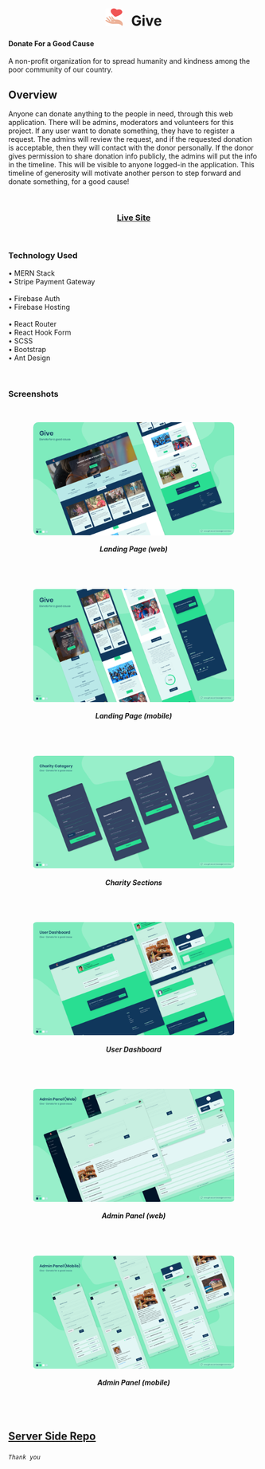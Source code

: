 <h1 align="center">
  <img src="screenshots/logo.svg" width="35" height="35" style="margin-right: 10px"/> Give 
</h1>


#### Donate For a Good Cause

A non-profit organization for to spread humanity and kindness among the poor community of our country.


## Overview

Anyone can donate anything to the people in need, through this web application. There will be admins, moderators and volunteers for this project. If any user want to donate something, they have to register a request. The admins will review the request, and if the requested donation is acceptable, then they will contact with the donor personally. If the donor gives permission to share donation info publicly, the admins will put the info in the timeline. This will be visible to anyone logged-in the application. This timeline of generosity will motivate another person to step forward and donate something, for a good cause!

<br/>
<h3 align="center">
  <a href="https://give-01.firebaseapp.com/">Live Site</a>
</h3>
<br/>

### Technology Used
• MERN Stack <br/>
• Stripe Payment Gateway <br/>
<br/>
• Firebase Auth <br/>
• Firebase Hosting <br/>
<br/>
• React Router <br/>
• React Hook Form <br/>
• SCSS <br/>
• Bootstrap <br/>
• Ant Design

<br/>

### Screenshots

<br/>

<p align="center">
  <img src="screenshots/1.png" width="80%" align="center" style="border-radius:10px"/>
</p>
<h5 align="center">
  Landing Page (web)
</h5>
<br/>
<br/>
<p align="center">
  <img src="screenshots/2.png" width="80%" align="center" style="border-radius:2%"/>
</p>
<h5 align="center">
  Landing Page (mobile)
</h5>
<br/>
<br/>
<p align="center">
  <img src="screenshots/3.png" width="80%" align="center" style="border-radius:2%"/>
</p>
<h5 align="center">
  Charity Sections
</h5>
<br/>
<br/>
<p align="center">
  <img src="screenshots/4.png" width="80%" align="center" style="border-radius:2%"/>
</p>
<h5 align="center">
  User Dashboard
</h5>
<br/>
<br/>
<p align="center">
  <img src="screenshots/5.png" width="80%" align="center" style="border-radius:2%"/>
</p>
<h5 align="center">
  Admin Panel (web)
</h5>
<br/>
<br/>
<p align="center">
  <img src="screenshots/6.png" width="80%" align="center" style="border-radius:2%"/>
</p>
<h5 align="center">
  Admin Panel (mobile)
</h5>


<br/>
<br/>

## [Server Side Repo](https://github.com/AsadujjamanMridul/give-server/)

###### `Thank you`
